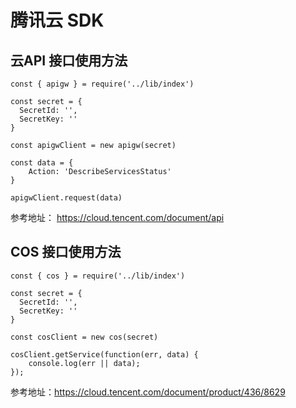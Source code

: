 # 腾讯云 SDK

## 云API 接口使用方法

```
const { apigw } = require('../lib/index')

const secret = {
  SecretId: '',
  SecretKey: ''
}

const apigwClient = new apigw(secret)

const data = {
    Action: 'DescribeServicesStatus'
}

apigwClient.request(data)

```

参考地址： https://cloud.tencent.com/document/api

## COS 接口使用方法

```
const { cos } = require('../lib/index')

const secret = {
  SecretId: '',
  SecretKey: ''
}

const cosClient = new cos(secret)

cosClient.getService(function(err, data) {
    console.log(err || data);
});
```

参考地址：https://cloud.tencent.com/document/product/436/8629
